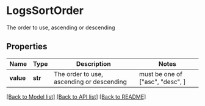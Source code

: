 # LogsSortOrder

The order to use, ascending or descending

## Properties
Name | Type | Description | Notes
------------ | ------------- | ------------- | -------------
**value** | **str** | The order to use, ascending or descending |  must be one of ["asc", "desc", ]

[[Back to Model list]](README.md#documentation-for-models) [[Back to API list]](README.md#documentation-for-api-endpoints) [[Back to README]](README.md)


